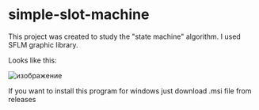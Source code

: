 # simple-slot-machine
This project was created to study the "state machine" algorithm. I used SFLM graphic library.

Looks like this:

![изображение](https://user-images.githubusercontent.com/60814480/194127964-e50143b2-f4eb-4b86-959f-27cd62d6da37.png)

If you want to install this program for windows just download .msi file from releases

